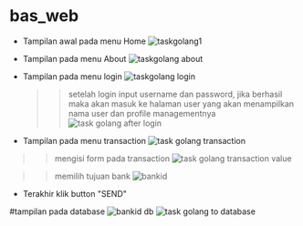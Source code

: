 # bas_web

- Tampilan awal pada menu Home
![taskgolang1](https://github.com/ivialvam/bas_web/assets/97967090/8daaf13e-4010-4686-8f55-93fcf2b60b5f)

- Tampilan pada menu About
![taskgolang about](https://github.com/ivialvam/bas_web/assets/97967090/46be512a-e808-44da-aaae-06cd15fc2ec1)

- Tampilan pada menu login
![taskgolang login](https://github.com/ivialvam/bas_web/assets/97967090/7be31c89-5ce2-4ab5-b3d0-8cbd429090a2)

  >> setelah login input username dan password, jika berhasil maka akan masuk ke halaman user yang akan menampilkan nama user dan profile managementnya
![task golang after login](https://github.com/ivialvam/bas_web/assets/97967090/e1fdd809-8cd5-4fdb-94e2-f9f232f6635b)

- Tampilan pada menu transaction
![task golang transaction](https://github.com/ivialvam/bas_web/assets/97967090/38dfabcc-37ff-4de7-abc8-e1707474c6b6)

 >> mengisi form pada transaction
![task golang transaction value](https://github.com/ivialvam/bas_web/assets/97967090/78ff633c-a888-4578-acce-15f16d5ac342)

 >> memilih tujuan bank
![bankid](https://github.com/ivialvam/bas_web/assets/97967090/59e6d2e4-fe6d-43fc-ad52-1c6607ae4ee5)

- Terakhir klik button "SEND"


#tampilan pada database
![bankid db](https://github.com/ivialvam/bas_web/assets/97967090/5aed0db6-849f-4e1f-8a37-3ac68330e2a2)
![task golang to database](https://github.com/ivialvam/bas_web/assets/97967090/aaf85fa8-ce70-4970-9552-26bc71941c15)
